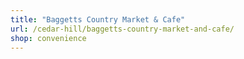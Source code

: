 ```yaml
---
title: "Baggetts Country Market & Cafe"
url: /cedar-hill/baggetts-country-market-and-cafe/
shop: convenience
---
```

